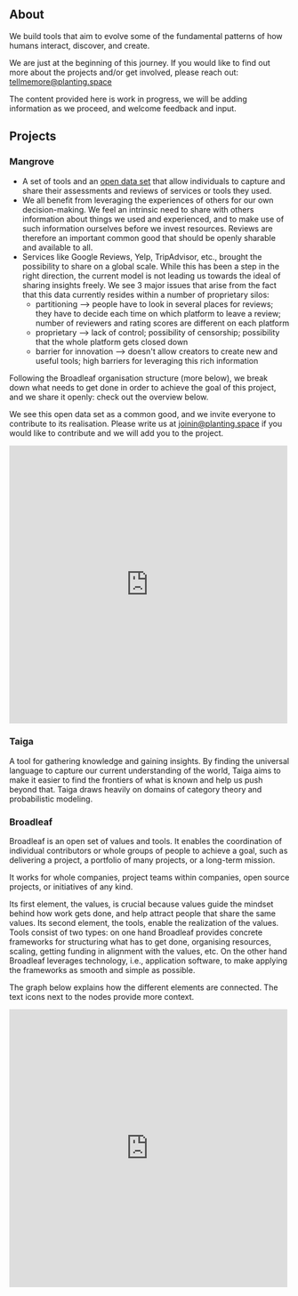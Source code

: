 ## About

We build tools that aim to evolve some of the fundamental patterns of how humans interact, discover, and create.

We are just at the beginning of this journey. If you would like to find out more about the projects and/or get involved, please reach out: tellmemore@planting.space 

The content provided here is work in progress, we will be adding information as we proceed, and welcome feedback and input. 

## Projects

### Mangrove

* A set of tools and an [open data set](https://en.wikipedia.org/wiki/Open_data) that allow individuals to capture and share their assessments and reviews of services or tools they used. 
* We all benefit from leveraging the experiences of others for our own decision-making. We feel an intrinsic need to share with others information about things we used and experienced, and to make use of such information ourselves before we invest resources. Reviews are therefore an important common good that should be openly sharable and available to all.
* Services like Google Reviews, Yelp, TripAdvisor, etc., brought the possibility to share on a global scale. While this has been a step in the right direction, the current model is not leading us towards the ideal of sharing insights freely. We see 3 major issues that arise from the fact that this data currently resides within a number of proprietary silos:
  * partitioning --> people have to look in several places for reviews; they have to decide each time on which platform to leave a review; number of reviewers and rating scores are different on each platform
  * proprietary --> lack of control; possibility of censorship; possibility that the whole platform gets closed down
  * barrier for innovation --> doesn't allow creators to create new and useful tools; high barriers for leveraging this rich information

Following the Broadleaf organisation structure (more below), we break down what needs to get done in order to achieve the goal of this project, and we share it openly: check out the overview below.

We see this open data set as a common good, and we invite everyone to contribute to its realisation. Please write us at joinin@planting.space if you would like to contribute and we will add you to the project.
 
<iframe width="500" height="500" src="https://www.mindomo.com/mindmap/mangrove-d9d68f19af134c09a321c90a2961b509" frameborder="0" allowfullscreen>Your browser does not support frames. <a href="https://www.mindomo.com/mindmap/mangrove-d9d68f19af134c09a321c90a2961b509" target="_blank">View</a> this map on its original site. It was created using <a href="https://www.mindomo.com" target="_blank">Mindomo</a>.</iframe>
  
### Taiga

A tool for gathering knowledge and gaining insights. By finding the universal language to capture our current understanding of the world, Taiga aims to make it easier to find the frontiers of what is known and help us push beyond that. Taiga draws heavily on domains of category theory and probabilistic modeling.

### Broadleaf

Broadleaf is an open set of values and tools. It enables the coordination of individual contributors or whole groups of people to achieve a goal, such as delivering a project, a portfolio of many projects, or a long-term mission. 

It works for whole companies, project teams within companies, open source projects, or initiatives of any kind. 

Its first element, the values, is crucial because values guide the mindset behind how work gets done, and help attract people that share the same values. Its second element, the tools, enable the realization of the values. Tools consist of two types: on one hand Broadleaf provides concrete frameworks for structuring what has to get done, organising resources, scaling, getting funding in alignment with the values, etc. On the other hand Broadleaf leverages technology, i.e., application software, to make applying the frameworks as smooth and simple as possible.

The graph below explains how the different elements are connected. The text icons next to the nodes provide more context.



<iframe width="500" height="500" src="https://www.mindomo.com/mindmap/broadleaf-8a8e294efcfd42dda46a19491e9ab5e5" frameborder="0" allowfullscreen>Your browser does not support frames. <a href="https://www.mindomo.com/mindmap/broadleaf-8a8e294efcfd42dda46a19491e9ab5e5" target="_blank">View</a> this map on its original site. It was created using <a href="https://www.mindomo.com" target="_blank">Mindomo</a>.</iframe>